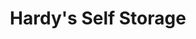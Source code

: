 ---
title: "Hardy's Self Storage"
url: /aberdeen/hardys-self-storage-east-bel-air-avenue/
shop: Mieten
---